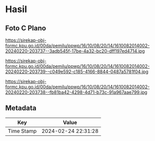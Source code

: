 # Hasil

## Foto C Plano

https://sirekap-obj-formc.kpu.go.id/00da/pemilu/ppwp/16/10/08/20/14/1610082014002-20240220-203737--3adb545f-17be-4a32-bc20-dff197ed4714.jpg

https://sirekap-obj-formc.kpu.go.id/00da/pemilu/ppwp/16/10/08/20/14/1610082014002-20240220-203739--c049e592-c185-4166-8844-0487a5781f04.jpg

https://sirekap-obj-formc.kpu.go.id/00da/pemilu/ppwp/16/10/08/20/14/1610082014002-20240220-203738--fb81ba42-4298-4d71-b73c-91a967aae799.jpg


## Metadata

| Key        | Value               |
| ---------- | ------------------- |
| Time Stamp | 2024-02-24 22:31:28 |



